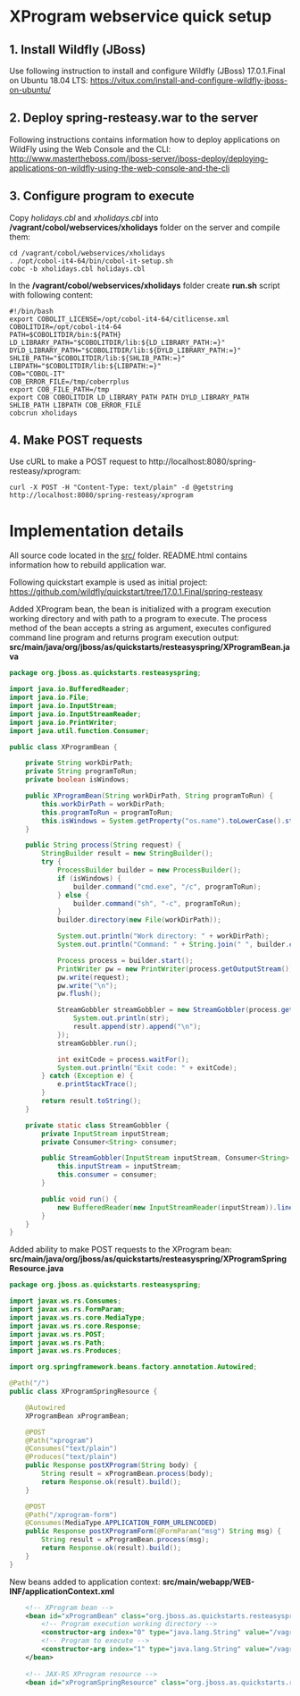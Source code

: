 # XProgram webservice quick setup

## 1. Install Wildfly (JBoss)
Use following instruction to install and configure Wildfly (JBoss) 17.0.1.Final on Ubuntu 18.04 LTS: https://vitux.com/install-and-configure-wildfly-jboss-on-ubuntu/

## 2. Deploy spring-resteasy.war to the server
Following instructions contains information how to deploy applications on WildFly using the Web Console and the CLI: http://www.mastertheboss.com/jboss-server/jboss-deploy/deploying-applications-on-wildfly-using-the-web-console-and-the-cli

## 3. Configure program to execute
Copy _holidays.cbl_ and _xholidays.cbl_ into __/vagrant/cobol/webservices/xholidays__ folder on the server and compile them:
```
cd /vagrant/cobol/webservices/xholidays
. /opt/cobol-it4-64/bin/cobol-it-setup.sh
cobc -b xholidays.cbl holidays.cbl
```

In the __/vagrant/cobol/webservices/xholidays__ folder create __run.sh__ script with following content:
```
#!/bin/bash
export COBOLIT_LICENSE=/opt/cobol-it4-64/citlicense.xml
COBOLITDIR=/opt/cobol-it4-64
PATH=$COBOLITDIR/bin:${PATH}
LD_LIBRARY_PATH="$COBOLITDIR/lib:${LD_LIBRARY_PATH:=}"
DYLD_LIBRARY_PATH="$COBOLITDIR/lib:${DYLD_LIBRARY_PATH:=}"
SHLIB_PATH="$COBOLITDIR/lib:${SHLIB_PATH:=}"
LIBPATH="$COBOLITDIR/lib:${LIBPATH:=}"
COB="COBOL-IT"
COB_ERROR_FILE=/tmp/coberrplus
export COB_FILE_PATH=/tmp
export COB COBOLITDIR LD_LIBRARY_PATH PATH DYLD_LIBRARY_PATH SHLIB_PATH LIBPATH COB_ERROR_FILE
cobcrun xholidays
```

## 4. Make POST requests
Use cURL to make a POST request to http://localhost:8080/spring-resteasy/xprogram:
```
curl -X POST -H "Content-Type: text/plain" -d @getstring http://localhost:8080/spring-resteasy/xprogram
```

# Implementation details

All source code located in the [src/](src/) folder. README.html contains information how to rebuild application war.

Following quickstart example is used as initial project: 
https://github.com/wildfly/quickstart/tree/17.0.1.Final/spring-resteasy


Added XProgram bean, the bean is initialized with a program execution working directory and with path to a program to execute. The process method of the bean accepts a string as argument, executes configured command line program and returns program execution output:
__src/main/java/org/jboss/as/quickstarts/resteasyspring/XProgramBean.java__
```java
package org.jboss.as.quickstarts.resteasyspring;

import java.io.BufferedReader;
import java.io.File;
import java.io.InputStream;
import java.io.InputStreamReader;
import java.io.PrintWriter;
import java.util.function.Consumer;

public class XProgramBean {

    private String workDirPath;
    private String programToRun;
    private boolean isWindows;

    public XProgramBean(String workDirPath, String programToRun) {
        this.workDirPath = workDirPath;
        this.programToRun = programToRun;
        this.isWindows = System.getProperty("os.name").toLowerCase().startsWith("windows");
    }

    public String process(String request) {
        StringBuilder result = new StringBuilder();
        try {
            ProcessBuilder builder = new ProcessBuilder();
            if (isWindows) {
                builder.command("cmd.exe", "/c", programToRun);
            } else {
                builder.command("sh", "-c", programToRun);
            }
            builder.directory(new File(workDirPath));

            System.out.println("Work directory: " + workDirPath);
            System.out.println("Command: " + String.join(" ", builder.command()));

            Process process = builder.start();
            PrintWriter pw = new PrintWriter(process.getOutputStream());
            pw.write(request);
            pw.write("\n");
            pw.flush();

            StreamGobbler streamGobbler = new StreamGobbler(process.getInputStream(), str -> {
                System.out.println(str);
                result.append(str).append("\n");
            });
            streamGobbler.run();

            int exitCode = process.waitFor();
            System.out.println("Exit code: " + exitCode);
        } catch (Exception e) {
            e.printStackTrace();
        }
        return result.toString();
    }

    private static class StreamGobbler {
        private InputStream inputStream;
        private Consumer<String> consumer;

        public StreamGobbler(InputStream inputStream, Consumer<String> consumer) {
            this.inputStream = inputStream;
            this.consumer = consumer;
        }

        public void run() {
            new BufferedReader(new InputStreamReader(inputStream)).lines().forEach(consumer);
        }
    }
}

```

Added ability to make POST requests to the XProgram bean:
__src/main/java/org/jboss/as/quickstarts/resteasyspring/XProgramSpringResource.java__
```java
package org.jboss.as.quickstarts.resteasyspring;

import javax.ws.rs.Consumes;
import javax.ws.rs.FormParam;
import javax.ws.rs.core.MediaType;
import javax.ws.rs.core.Response;
import javax.ws.rs.POST;
import javax.ws.rs.Path;
import javax.ws.rs.Produces;

import org.springframework.beans.factory.annotation.Autowired;

@Path("/")
public class XProgramSpringResource {

    @Autowired
    XProgramBean xProgramBean;

    @POST
    @Path("xprogram")
    @Consumes("text/plain")
    @Produces("text/plain")
    public Response postXProgram(String body) {
        String result = xProgramBean.process(body);
        return Response.ok(result).build();
    }

    @POST
    @Path("/xprogram-form")
    @Consumes(MediaType.APPLICATION_FORM_URLENCODED)
    public Response postXProgramForm(@FormParam("msg") String msg) {
        String result = xProgramBean.process(msg);
        return Response.ok(result).build();
    }
}

```

New beans added to application context: 
__src/main/webapp/WEB-INF/applicationContext.xml__
```xml
    <!-- XProgram bean -->
    <bean id="xProgramBean" class="org.jboss.as.quickstarts.resteasyspring.XProgramBean">
        <!-- Program execution working directory -->
        <constructor-arg index="0" type="java.lang.String" value="/vagrant/cobol/webservices/xholidays" />
        <!-- Program to execute -->
        <constructor-arg index="1" type="java.lang.String" value="/vagrant/cobol/webservices/xholidays/run.sh" />
    </bean>
    
    <!-- JAX-RS XProgram resource -->
    <bean id="xProgramSpringResource" class="org.jboss.as.quickstarts.resteasyspring.XProgramSpringResource" />
```


